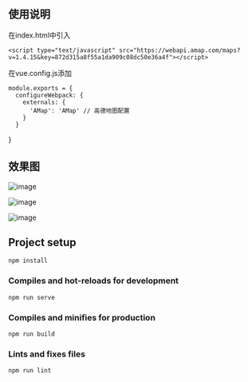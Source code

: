 
## 使用说明
在index.html中引入 
```
<script type="text/javascript" src="https://webapi.amap.com/maps?v=1.4.15&key=872d315a8f55a1da909c08dc50e36a4f"></script>
```
在vue.config.js添加
```
module.exports = {
  configureWebpack: {
    externals: {
      'AMap': 'AMap' // 高德地图配置
    }
  }
```
}
## 效果图
![image](https://zechao-resources.oss-cn-shanghai.aliyuncs.com/tempfile/map/index.png)

![image](https://zechao-resources.oss-cn-shanghai.aliyuncs.com/tempfile/map/index2.png)

![image](https://zechao-resources.oss-cn-shanghai.aliyuncs.com/tempfile/map/index3.png)
## Project setup
```
npm install
```

### Compiles and hot-reloads for development
```
npm run serve
```

### Compiles and minifies for production
```
npm run build
```

### Lints and fixes files
```
npm run lint
```